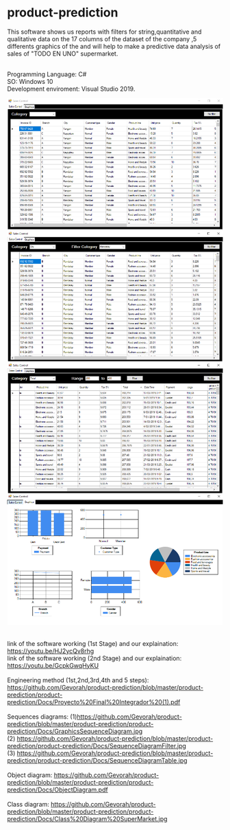 # product-prediction
This software shows us reports with filters for string,quantitative and qualitative data on the 17 columns of the dataset of the company ,5 differents graphics of the  and will help to make a predictive data analysis of sales of "TODO EN UNO" supermarket.


<br> Programming Language: C#
<br> SO: Windows 10
<br> Development enviroment: Visual Studio 2019.


<img src="/product-prediction/product-prediction/Docs/photoProductPrediction1.PNG" />
<img src="/product-prediction/product-prediction/Docs/photoProductPrediction2.PNG" />
<img src="/product-prediction/product-prediction/Docs/photoProductPrediction3.PNG" />
<img src="/product-prediction/product-prediction/Docs/photoProductPrediction4.PNG" />

<br> link of the software working (1st Stage) and our explaination: https://youtu.be/HJ2ycQv8rhg
<br> link of the software working (2nd Stage) and our explaination: https://youtu.be/GcpkGwqHyKU
<br>
<br> Engineering method (1st,2nd,3rd,4th and 5 steps): https://github.com/Gevorah/product-prediction/blob/master/product-prediction/product-prediction/Docs/Proyecto%20Final%20Integrador%20(1).pdf
<br>
<br> Sequences diagrams: (1)https://github.com/Gevorah/product-prediction/blob/master/product-prediction/product-prediction/Docs/GraphicsSequenceDiagram.jpg 
<br> (2) https://github.com/Gevorah/product-prediction/blob/master/product-prediction/product-prediction/Docs/SequenceDiagramFilter.jpg 
<br> (3) https://github.com/Gevorah/product-prediction/blob/master/product-prediction/product-prediction/Docs/SequenceDiagramTable.jpg
<br>
<br> Object diagram: https://github.com/Gevorah/product-prediction/blob/master/product-prediction/product-prediction/Docs/ObjectDiagram.pdf
<br>
<br> Class diagram: https://github.com/Gevorah/product-prediction/blob/master/product-prediction/product-prediction/Docs/Class%20Diagram%20SuperMarket.jpg
